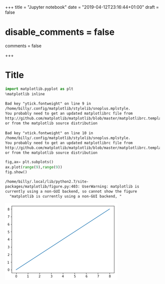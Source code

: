 +++
title = "Jupyter notebook"
date = "2019-04-12T23:16:44+01:00"
draft = false
# disable_comments = false
comments = false

+++

# Title

```python
import matplotlib.pyplot as plt
%matplotlib inline
```

    
    Bad key "ytick.fontweight" on line 9 in
    /home/billy/.config/matplotlib/stylelib/snoplus.mplstyle.
    You probably need to get an updated matplotlibrc file from
    http://github.com/matplotlib/matplotlib/blob/master/matplotlibrc.template
    or from the matplotlib source distribution
    
    Bad key "xtick.fontweight" on line 10 in
    /home/billy/.config/matplotlib/stylelib/snoplus.mplstyle.
    You probably need to get an updated matplotlibrc file from
    http://github.com/matplotlib/matplotlib/blob/master/matplotlibrc.template
    or from the matplotlib source distribution



```python
fig,ax= plt.subplots()
ax.plot(range(9),range(9))
fig.show()
```

    /home/billy/.local/lib/python2.7/site-packages/matplotlib/figure.py:403: UserWarning: matplotlib is currently using a non-GUI backend, so cannot show the figure
      "matplotlib is currently using a non-GUI backend, "


![png](static/img/output_1_1.png)
